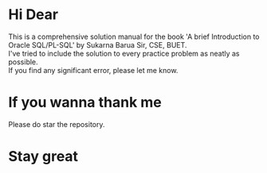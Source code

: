 # Hi Dear
This is a comprehensive solution manual for the book 'A brief Introduction to Oracle SQL/PL-SQL' by Sukarna Barua Sir, CSE, BUET.<br>
I've tried to include the solution to every practice problem as neatly as possible.<br>
If you find any significant error, please let me know.<br>

# If you wanna thank me
Please do star the repository.
# Stay great
